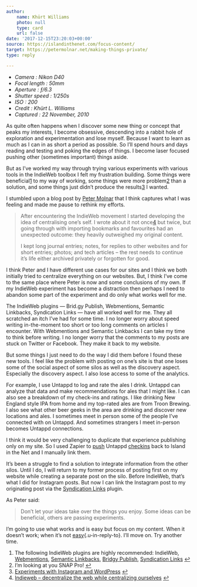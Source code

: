 ```yaml
---
author:
    name: Khürt Williams
    photo: null
    type: card
    url: false
date: '2017-12-15T23:20:03+00:00'
source: https://islandinthenet.com/focus-content/
target: https://petermolnar.net/making-things-private/
type: reply

---
```


-   *Camera : Nikon D40*
-   *Focal length : 50mm*
-   *Aperture : ƒ/6.3*
-   *Shutter speed : 1/250s*
-   *ISO : 200*
-   *Credit : Khürt L. Williams*
-   *Captured : 22 November, 2010*

As quite often happens when I discover some new thing or concept that
peaks my interests, I become obsessive, descending into a rabbit hole of
exploration and experimentation and lose myself. Because I want to learn
as much as I can in as short a period as possible. So I’ll spend hours
and days reading and testing and poking the edges of things. I become
laser focused pushing other (sometimes important) things aside.

But as I’ve worked my way through trying various experiments with
various tools in the IndieWeb toolbox I felt my frustration building.
Some things were
beneficial[1](https://islandinthenet.com/focus-content/#fn-34058-3) to
my way of working, some things were more
problem[2](https://islandinthenet.com/focus-content/#fn-34058-4) than a
solution, and some things just didn’t produce the
results[3](https://islandinthenet.com/focus-content/#fn-34058-5) I
wanted.

I stumbled upon a blog post by [Peter
Molnar](https://petermolnar.net/making-things-private/) that I think
captures what I was feeling and made me pause to rethink my efforts.

> After encountering the IndieWeb movement I started developing the idea
> of centralising one’s self. I wrote about it not
> once[4](https://islandinthenet.com/focus-content/#fn-34058-1) but
> twice, but going through with importing bookmarks and favourites had
> an unexpected outcome: they heavily outweighed my original content.
>
> I kept long journal entries; notes, for replies to other websites and
> for short entries; photos; and tech articles – the rest needs to
> continue it’s life either archived privately or forgotten for good.

I think Peter and I have different use cases for our sites and I think
we both initially tried to centralize everything on our websites. But, I
think I’ve come to the same place where Peter is now and some
conclusions of my own. If my IndieWeb experiment has become a
distraction then perhaps I need to abandon some part of the experiment
and do only what works well for me.

The IndieWeb plugins — Brid.gy Publish, Webmentions, Semantic Linkbacks,
Syndication Links — have all worked well for me. They all scratched an
itch I’ve had for some time. I no longer worry about speed writing
in-the-moment too short or too long comments on articles I encounter.
With Webmentions and Semantic Linkbacks I can take my time to think
before writing. I no longer worry that the comments to my posts are
stuck on Twitter or Facebook. They make it back to my website.

But some things I just need to do the way I did them before I found
these new tools. I feel like the problem with posting on one’s site is
that one loses some of the social aspect of some silos as well as the
discovery aspect. Especially the discovery aspect. I also lose access to
some of the analytics.

For example, I use Untappd to log and rate the ales I drink. Untappd can
analyze that data and make recommendations for ales that I might like. I
can also see a breakdown of my check-ins and ratings. I like drinking
New England style IPA from home and my top-rated ales are from Troon
Brewing. I also see what other beer geeks in the area are drinking and
discover new locations and ales. I sometimes meet in person some of the
people I’ve connected with on Untappd. And sometimes strangers I meet
in-person becomes Untappd connections.

I think it would be very challenging to duplicate that experience
publishing only on my site. So I used Zapier to
[push](https://islandinthenet.com/manual-until-it-hurts/) Untappd
[checkins](https://islandinthenet.com/tag/untappd/) back to Island in
the Net and I manually link them.

It’s been a struggle to find a solution to integrate information from
the other silos. Until I do, I will return to my former process of
posting first on my website while creating a separate post on the silo.
Before IndieWeb, that’s what I did for Instagram posts. But now I can
link the Instagram post to my originating post via the [Syndication
Links](https://wordpress.org/plugins/syndication-links/) plugin.

As Peter said:

> Don’t let your ideas take over the things you enjoy. Some ideas can be
> beneficial, others are passing experiments.

I’m going to use what works and is easy but focus on my content. When it
doesn’t work; when it’s not
[easy](http://boffosocko.com/2017/12/11/an-update-to-read-posts-for-physical-books/?replytocom=40026){.u-in-reply-to}.
I’ll move on. Try another time.

1.  The following IndieWeb plugins are highly recommended: IndieWeb,
    [Webmentions](https://wordpress.org/plugins/webmention/), [Semantic
    Linkbacks](https://wordpress.org/plugins/semantic-linkbacks/),
    [Bridgy Publish](https://wordpress.org/plugins/bridgy-publish/),
    [Syndication
    Links](https://wordpress.org/plugins/syndication-links/) [↩](https://islandinthenet.com/focus-content/#fnref-34058-3)
2.  I’m looking at you SNAP
    Pro! [↩](https://islandinthenet.com/focus-content/#fnref-34058-4)
3.  [Experiments with Instagram and
    WordPress](https://islandinthenet.com/focus-content/) [↩](https://islandinthenet.com/focus-content/#fnref-34058-5)
4.  [Indieweb – decentralize the web while centralizing
    ourselves](https://petermolnar.net/indieweb-decentralize-web-centralizing-ourselves/) [↩](https://islandinthenet.com/focus-content/#fnref-34058-1)